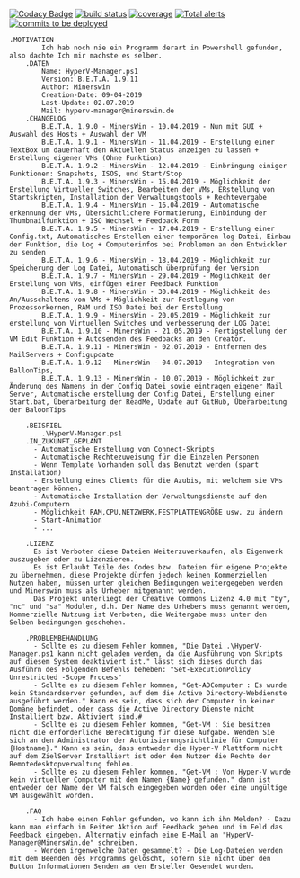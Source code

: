 [![Codacy Badge](https://api.codacy.com/project/badge/Grade/60890a1330904eb98e6e9fb7c3c8b943)](https://www.codacy.com/manual/MinersWin/TGF-Tuning-Pack-4.0?utm_source=github.com&amp;utm_medium=referral&amp;utm_content=MinersWin/TGF-Tuning-Pack-4.0&amp;utm_campaign=Badge_Grade)
    <a href="https://tuning-pack.de">
        <img src="https://img.shields.io/circleci/project/github/badges/shields/master" alt="build status"></a>
    <a href="https://tuning-pack.de">
        <img src="https://img.shields.io/coveralls/github/badges/shields"
            alt="coverage"></a>
    <a href="https://tuning-pack.de">
        <img src="https://img.shields.io/lgtm/alerts/g/badges/shields"
            alt="Total alerts"/></a>
    <a href="https://tuning-pack.de">
        <img src="https://img.shields.io/github/commits-since/badges/shields/gh-pages?label=commits%20to%20be%20deployed"
            alt="commits to be deployed"></a>
```
.MOTIVATION
        Ich hab noch nie ein Programm derart in Powershell gefunden, also dachte Ich mir machste es selber.
    .DATEN
        Name: HyperV-Manager.ps1
        Version: B.E.T.A. 1.9.11
        Author: Minerswin
        Creation-Date: 09-04-2019
        Last-Update: 02.07.2019
        Mail: hyperv-manager@minerswin.de
    .CHANGELOG
        B.E.T.A. 1.9.0 - MinersWin - 10.04.2019 - Nun mit GUI + Auswahl des Hosts + Auswahl der VM
        B.E.T.A. 1.9.1 - MinersWin - 11.04.2019 - Erstellung einer TextBox um dauerhaft den Aktuellen Status anzeigen zu lassen + Erstellung eigener VMs (Ohne Funktion)
        B.E.T.A. 1.9.2 - MinersWin - 12.04.2019 - Einbringung einiger Funktionen: Snapshots, ISOS, und Start/Stop
        B.E.T.A. 1.9.3 - MinersWin - 15.04.2019 - Möglichkeit der Erstellung Virtueller Switches, Bearbeiten der VMs, ERstellung von Startskripten, Installation der Verwaltungstools + Rechtevergabe
        B.E.T.A. 1.9.4 - MinersWin - 16.04.2019 - Automatische erkennung der VMs, übersichtlichere Formatierung, Einbindung der Thumbnailfunktion + ISO Wechsel + Feedback Form
        B.E.T.A. 1.9.5 - MinersWin - 17.04.2019 - Erstellung einer Config.txt, Automatisches Erstellen einer temporären log-Datei, Einbau der Funktion, die Log + Computerinfos bei Problemen an den Entwickler zu senden
        B.E.T.A. 1.9.6 - MinersWin - 18.04.2019 - Möglichkeit zur Speicherung der Log Datei, Automatisch überprüfung der Version
        B.E.T.A. 1.9.7 - MinersWin - 29.04.2019 - Möglichkeit der Erstellung von VMs, einfügen einer Feedback Funktion
        B.E.T.A. 1.9.8 - MinersWin - 30.04.2019 - Möglichkeit des An/Ausschaltens von VMs + Möglichkeit zur Festlegung von Prozessorkernen, RAM und ISO Datei bei der Erstellung
        B.E.T.A. 1.9.9 - MinersWin - 20.05.2019 - Möglichkeit zur erstellung von Virtuellen Switches und verbesserung der LOG Datei
        B.E.T.A. 1.9.10 - MinersWin - 21.05.2019 - Fertigstellung der VM Edit Funktion + Autosenden des Feedbacks an den Creator.
        B.E.T.A. 1.9.11 - MinersWin - 02.07.2019 - Entfernen des MailServers + Configupdate
        B.E.T.A. 1.9.12 - MinersWin - 04.07.2019 - Integration von BallonTips, 
        B.E.T.A. 1.9.13 - MinersWin - 10.07.2019 - Möglichkeit zur Änderung des Namens in der Config Datei sowie eintragen eigener Mail Server, Automatische erstellung der Config Datei, Erstellung einer Start.bat, Überarbeitung der ReadMe, Update auf GitHub, Überarbeitung der BaloonTips

    .BEISPIEL
        .\HyperV-Manager.ps1 
    .IN_ZUKUNFT_GEPLANT
      - Automatische Erstellung von Connect-Skripts
      - Automatische Rechtezuweisung für die Einzelen Personen
      - Wenn Template Vorhanden soll das Benutzt werden (spart Installation)
      - Erstellung eines Clients für die Azubis, mit welchem sie VMs beantragen können.
      - Automatische Installation der Verwaltungsdienste auf den Azubi-Computern
      - Möglichkeit RAM,CPU,NETZWERK,FESTPLATTENGRÖßE usw. zu ändern
      - Start-Animation
      - ...

    .LIZENZ
      Es ist Verboten diese Dateien Weiterzuverkaufen, als Eigenwerk auszugeben oder zu Lizenzieren.
      Es ist Erlaubt Teile des Codes bzw. Dateien für eigene Projekte zu übernehmen, diese Projekte dürfen jedoch keinen Kommerziellen Nutzen haben, müssen unter gleichen Bedingungen weitergegeben werden und Minerswin muss als Urheber mitgenannt werden.
      Das Projekt unterliegt der Creative Commons Lizenz 4.0 mit "by", "nc" und "sa" Modulen, d.h. Der Name des Urhebers muss genannt werden, Kommerzielle Nutzung ist Verboten, die Weitergabe muss unter den Selben bedingungen geschehen. 

    .PROBLEMBEHANDLUNG
      - Sollte es zu diesem Fehler kommen, "Die Datei .\HyperV-Manager.ps1 kann nicht geladen werden, da die Ausführung von Skripts auf diesem System deaktiviert ist." lässt sich dieses durch das Ausführn des Folgenden Befehls beheben: "Set-ExecutionPolicy Unrestricted -Scope Process"
      - Sollte es zu diesem Fehler kommen, "Get-ADComputer : Es wurde kein Standardserver gefunden, auf dem die Active Directory-Webdienste ausgeführt werden." Kann es sein, dass sich der Computer in keiner Domäne befindet, oder dass die Active Directory Dienste nicht Installiert bzw. Aktiviert sind.#
      - Sollte es zu diesem Fehler kommen, "Get-VM : Sie besitzen nicht die erforderliche Berechtigung für diese Aufgabe. Wenden Sie sich an den Administrator der Autorisierungsrichtlinie für Computer {Hostname}." Kann es sein, dass entweder die Hyper-V Plattform nicht auf dem ZielServer Installiert ist oder dem Nutzer die Rechte der Remotedesktopverwaltung fehlen.
      - Sollte es zu diesem Fehler kommen, "Get-VM : Von Hyper-V wurde kein virtueller Computer mit dem Namen {Name} gefunden." dann ist entweder der Name der VM falsch eingegeben worden oder eine ungültige VM ausgewählt worden.

    .FAQ
      - Ich habe einen Fehler gefunden, wo kann ich ihn Melden? - Dazu kann man einfach im Reiter Aktion auf Feedback gehen und im Feld das Feedback eingeben. Alternativ einfach eine E-Mail an "HyperV-Manager@MinersWin.de" schreiben.
      - Werden irgenwelche Daten gesammelt? - Die Log-Dateien werden mit dem Beenden des Programms gelöscht, sofern sie nicht über den Button Informationen Senden an den Ersteller Gesendet wurden.
```
